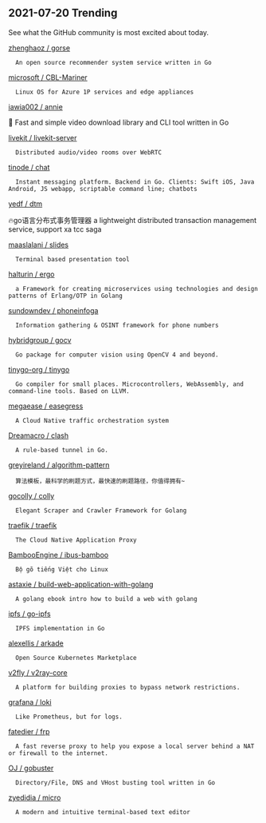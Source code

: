 ## 2021-07-20 Trending 
See what the GitHub community is most excited about today. 

[zhenghaoz / gorse](https://github.com/zhenghaoz/gorse) 

      An open source recommender system service written in Go
     
[microsoft / CBL-Mariner](https://github.com/microsoft/CBL-Mariner) 

      Linux OS for Azure 1P services and edge appliances
     
[iawia002 / annie](https://github.com/iawia002/annie) 

      
👾 Fast and simple video download library and CLI tool written in Go
     
[livekit / livekit-server](https://github.com/livekit/livekit-server) 

      Distributed audio/video rooms over WebRTC
     
[tinode / chat](https://github.com/tinode/chat) 

      Instant messaging platform. Backend in Go. Clients: Swift iOS, Java Android, JS webapp, scriptable command line; chatbots
     
[yedf / dtm](https://github.com/yedf/dtm) 

      
🔥go语言分布式事务管理器 a lightweight distributed transaction management service, support xa tcc saga
     
[maaslalani / slides](https://github.com/maaslalani/slides) 

      Terminal based presentation tool
     
[halturin / ergo](https://github.com/halturin/ergo) 

      a Framework for creating microservices using technologies and design patterns of Erlang/OTP in Golang
     
[sundowndev / phoneinfoga](https://github.com/sundowndev/phoneinfoga) 

      Information gathering & OSINT framework for phone numbers
     
[hybridgroup / gocv](https://github.com/hybridgroup/gocv) 

      Go package for computer vision using OpenCV 4 and beyond.
     
[tinygo-org / tinygo](https://github.com/tinygo-org/tinygo) 

      Go compiler for small places. Microcontrollers, WebAssembly, and command-line tools. Based on LLVM.
     
[megaease / easegress](https://github.com/megaease/easegress) 

      A Cloud Native traffic orchestration system
     
[Dreamacro / clash](https://github.com/Dreamacro/clash) 

      A rule-based tunnel in Go.
     
[greyireland / algorithm-pattern](https://github.com/greyireland/algorithm-pattern) 

      算法模板，最科学的刷题方式，最快速的刷题路径，你值得拥有~
     
[gocolly / colly](https://github.com/gocolly/colly) 

      Elegant Scraper and Crawler Framework for Golang
     
[traefik / traefik](https://github.com/traefik/traefik) 

      The Cloud Native Application Proxy
     
[BambooEngine / ibus-bamboo](https://github.com/BambooEngine/ibus-bamboo) 

      Bộ gõ tiếng Việt cho Linux
     
[astaxie / build-web-application-with-golang](https://github.com/astaxie/build-web-application-with-golang) 

      A golang ebook intro how to build a web with golang
     
[ipfs / go-ipfs](https://github.com/ipfs/go-ipfs) 

      IPFS implementation in Go
     
[alexellis / arkade](https://github.com/alexellis/arkade) 

      Open Source Kubernetes Marketplace
     
[v2fly / v2ray-core](https://github.com/v2fly/v2ray-core) 

      A platform for building proxies to bypass network restrictions.
     
[grafana / loki](https://github.com/grafana/loki) 

      Like Prometheus, but for logs.
     
[fatedier / frp](https://github.com/fatedier/frp) 

      A fast reverse proxy to help you expose a local server behind a NAT or firewall to the internet.
     
[OJ / gobuster](https://github.com/OJ/gobuster) 

      Directory/File, DNS and VHost busting tool written in Go
     
[zyedidia / micro](https://github.com/zyedidia/micro) 

      A modern and intuitive terminal-based text editor
     
